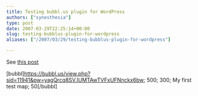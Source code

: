 ```yaml
---
title: Testing bubbl.us plugin for WordPress
authors: ["synesthesia"]
type: post
date: 2007-03-29T22:25:14+00:00
slug: testing-bubblus-plugin-for-wordpress 
aliases: ["/2007/03/29/testing-bubblus-plugin-for-wordpress"]

---
```

See [this post][1]

[bubbl]https://bubbl.us/view.php?sid=11941&pw=yagQrcq8SV.IUMTAwTVFxUFNnckx6bw; 500; 300; My first test map; 50[/bubbl]

 [1]: https://blog.bubbl.us/2007/03/14/wordpress-plugin-bubblus/